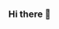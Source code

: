 ### Hi there 👋

<!--
**CjmacP/CjmacP** is a ✨ _special_ ✨ repository because its `README.md` (this file) appears on your GitHub profile.

Here are some ideas to get you started:

- 🔭 I’m currently working on ...
- 🌱 I’m currently learning ...
- 👯 I’m looking to collaborate on ...
- 🤔 I’m looking for help with ...
- 💬 Ask me about ...
- 📫 How to reach me: cmacpherson@usgs.gov
- 😄 Pronouns: ...
- ⚡ Fun fact: ...
-->
